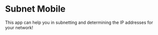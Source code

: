 # Subnet Mobile

This app can help you in subnetting and determining the IP addresses for your network!